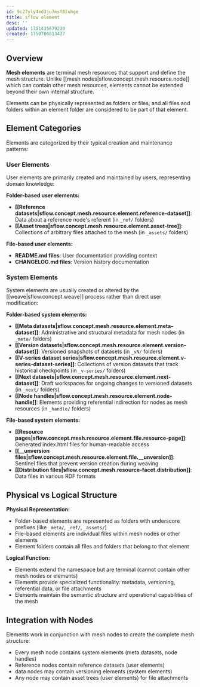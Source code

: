 ```yaml
---
id: 9c27yly4ed3ju7msf8luhge
title: sflow element
desc: ''
updated: 1751435679230
created: 1750706813437
---
```


## Overview

**Mesh elements** are terminal mesh resources that support and define the mesh structure. Unlike [[mesh nodes|sflow.concept.mesh.resource.node]] which can contain other mesh resources, elements cannot be extended beyond their own internal structure.

Elements can be physically represented as folders or files, and all files and folders within an element folder are considered to be part of that element.

## Element Categories

Elements are categorized by their typical creation and maintenance patterns:

### User Elements
User elements are primarily created and maintained by users, representing domain knowledge:

**Folder-based user elements:**
- **[[Reference datasets|sflow.concept.mesh.resource.element.reference-dataset]]**: Data about a reference node's referent (in `_ref/` folders)
- **[[Asset trees|sflow.concept.mesh.resource.element.asset-tree]]**: Collections of arbitrary files attached to the mesh (in `_assets/` folders)

**File-based user elements:**
- **README.md files**: User documentation providing context
- **CHANGELOG.md files**: Version history documentation

### System Elements
System elements are usually created or altered by the [[weave|sflow.concept.weave]] process rather than direct user modification:

**Folder-based system elements:**
- **[[Meta datasets|sflow.concept.mesh.resource.element.meta-dataset]]**: Administrative and structural metadata for mesh nodes (in `_meta/` folders)
- **[[Version datasets|sflow.concept.mesh.resource.element.version-dataset]]**: Versioned snapshots of datasets (in `_vN/` folders)
- **[[V-series dataset series|sflow.concept.mesh.resource.element.v-series-dataset-series]]**: Collections of version datasets that track historical checkpoints (in `_v-series/` folders)
- **[[Next datasets|sflow.concept.mesh.resource.element.next-dataset]]**: Draft workspaces for ongoing changes to versioned datasets (in `_next/` folders)
- **[[Node handles|sflow.concept.mesh.resource.element.node-handle]]**: Elements providing referential indirection for nodes as mesh resources (in `_handle/` folders)

**File-based system elements:**
- **[[Resource pages|sflow.concept.mesh.resource.element.file.resource-page]]**: Generated index.html files for human-readable access
- **[[__unversion files|sflow.concept.mesh.resource.element.file.__unversion]]**: Sentinel files that prevent version creation during weaving
- **[[Distribution files|sflow.concept.mesh.resource-facet.distribution]]**: Data files in various RDF formats

## Physical vs Logical Structure

**Physical Representation:**
- Folder-based elements are represented as folders with underscore prefixes (like `_meta/`, `_ref/`, `_assets/`)
- File-based elements are individual files within mesh nodes or other elements
- Element folders contain all files and folders that belong to that element

**Logical Function:**
- Elements extend the namespace but are terminal (cannot contain other mesh nodes or elements)
- Elements provide specialized functionality: metadata, versioning, referential data, or file attachments
- Elements maintain the semantic structure and operational capabilities of the mesh

## Integration with Nodes

Elements work in conjunction with mesh nodes to create the complete mesh structure:
- Every mesh node contains system elements (meta datasets, node handles)
- Reference nodes contain reference datasets (user elements)
- data nodes may contain versioning elements (system elements)
- Any node may contain asset trees (user elements) for file attachments
